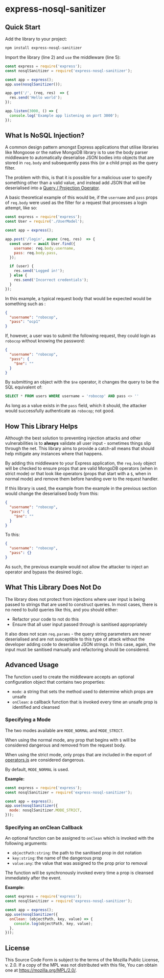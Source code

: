# express-nosql-sanitizer

## Quick Start
Add the library to your project:

```bash
npm install express-nosql-sanitizer
```

Import the library (line 2) and `use` the middleware (line 5):

```javascript
const express = require('express');
const nosqlSanitizer = require('express-nosql-sanitizer');

const app = express();
app.use(nosqlSanitizer());

app.get('/', (req, res)  => {
  res.send('Hello world');
});

app.listen(3000, () => {
  console.log('Example app listening on port 3000');
});
```

## What Is NoSQL Injection?
A common design pattern amongst Express applications that utilise libraries like Mongoose or the native MongoDB library is to use the body parser middleware to automatically deserialise JSON bodies into objects that are stored in `req.body` and subsequently pass this (or a child prop) as the query filter.

The problem with this, is that it is possible for a malicious user to specify something other than a valid value, and instead add JSON that will be deserialised into a [Query / Projection Operator](https://docs.mongodb.com/manual/reference/operator/query/).

A basic theoretical example of this would be, if the `username` and `pass` props of `req.body` were used as the filter for a request that processes a login attempt, like so:

```javascript
const express = require('express');
const User = require('./UserModel');

const app = express();

app.post('/login', async (req, res)  => {
  const user = await User.find({
    username: req.body.username,
    pass: req.body.pass,
  });

  if (user) {
    res.send('Logged in!');
  } else {
    res.send('Incorrect credentials');
  }
});
```

In this example, a typical request body that would be expected would be something such as :

```json
{
  "username": "robocop",
  "pass": "ocp1"
}
```

If, however, a user was to submit the following request, they could login as `robocop` without knowing the password:

```json
{
  "username": "robocop",
  "pass": {
    "$ne": ""
  }
}
```

By submitting an object with the `$ne` operator, it changes the query to be the SQL equivalent of:

```sql
SELECT * FROM users WHERE username = 'robocop' AND pass <> ''
```

As long as a value exists in the `pass` field, which it should, the attacker would successfully authenticate as `robocop`; not good.

## How This Library Helps
Although the best solution to preventing injection attacks and other vulnerabilities is to **always** validate all user input - sometimes things slip through the net. This library aims to provide a catch-all means that should help mitigate any instances where that happens.

By adding this middleware to your Express application, the `req.body` object will be checked to ensure props that are valid MongoDB operators (when in strict mode) or that look like operators (props that start with a `$`, when in normal mode) and remove them before handing over to the request handler.

If this library is used, the example from the example in the previous section would change the deserialised body from this:

```json
{
  "username": "robocop",
  "pass": {
    "$ne": ""
  }
}
```

To this:

```json
{
  "username": "robocop",
  "pass": {}
}
```

As such, the previous example would not allow the attacker to inject an operator and bypass the desired logic.

## What This Library Does Not Do
The library does not protect from injections where user input is being passed to strings that are used to construct queries. In most cases, there is no need to build queries like this, and you should either:

- Refactor your code to not do this
- Ensure that all user input passed through is sanitised appropriately

It also does not scan `req.params` - the query string parameters are never deserialised and are not susceptible to this type of attack without the developer adding code to deserialise JSON strings. In this case, again, the input must be sanitised manually and refactoring should be considered.

## Advanced Usage
The function used to create the middleware accepts an optional configuration object that contains two properties:

- `mode`: a string that sets the method used to determine which props are unsafe
- `onClean`: a callback function that is invoked every time an unsafe prop is identified and cleansed

### Specifying a Mode
The two modes available are `MODE_NORMAL` and `MODE_STRICT`.

When using the normal mode, any prop that begins with `$` will be considered dangerous and removed from the request body.

When using the strict mode, only props that are included in the export of [operators.js](src/lib/operators.js) are considered dangerous.

By default, `MODE_NORMAL` is used.

**Example:**
```javascript
const express = require('express');
const nosqlSanitizer = require('express-nosql-sanitizer');

const app = express();
app.use(nosqlSanitizer({
  mode: nosqlSanitizer.MODE_STRICT,
}));
```

### Specifying an onClean Callback
An optional function can be assigned to `onClean` which is invoked with the following arguments:

- `objectPath:string`: the path to the sanitised prop in dot notation
- `key:string`: the name of the dangerous prop
- `value:any`: the value that was assigned to the prop prior to removal

The function will be synchronously invoked every time a prop is cleansed immediately after the event.

**Example:**
```javascript
const express = require('express');
const nosqlSanitizer = require('express-nosql-sanitizer');

const app = express();
app.use(nosqlSanitizer({
  onClean: (objectPath, key, value) => {
    console.log(objectPath, key, value);
  },
}));
```

## License
This Source Code Form is subject to the terms of the Mozilla Public License, v. 2.0. If a copy of the MPL was not distributed with this file, You can obtain one at https://mozilla.org/MPL/2.0/.